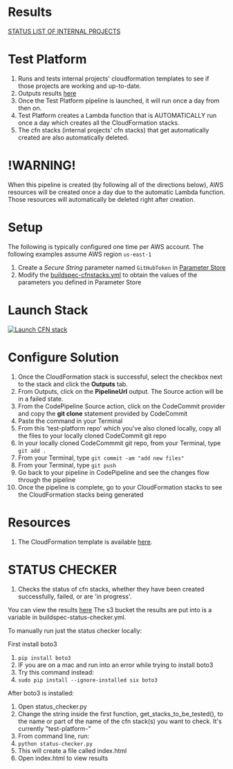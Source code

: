 # Results
[STATUS LIST OF INTERNAL PROJECTS](http://test-platform-internal-projects.s3-website-us-east-1.amazonaws.com/)

# Test Platform
1. Runs and tests internal projects' cloudformation templates to see if those projects are working and up-to-date.
1. Outputs results [here](http://test-platform-internal-projects.s3-website-us-east-1.amazonaws.com/)
1. Once the Test Platform pipeline is launched, it will run once a day from then on. 
1. Test Platform creates a Lambda function that is AUTOMATICALLY run once a day which creates all the CloudFormation stacks.
1. The cfn stacks (internal projects' cfn stacks) that get automatically created are also automatically deleted.

# !WARNING!
When this pipeline is created (by following all of the directions below), AWS resources will be created once a day due to the automatic Lambda function. Those resources will automatically be deleted right after creation.

# Setup

The following is typically configured one time per AWS account. The following examples assume AWS region `us-east-1`

1. Create a *Secure String* parameter named `GitHubToken` in [Parameter Store](https://console.aws.amazon.com/ec2/v2/home?region=us-east-1#Parameters:)
1. Modify the [buildspec-cfnstacks.yml](./buildspec-cfnstacks.yml) to obtain the values of the parameters you defined in Parameter Store

# Launch Stack

[![Launch CFN stack](https://s3.amazonaws.com/www.devopsessentialsaws.com/img/deploy-to-aws.png)](https://console.aws.amazon.com/cloudformation/home?region=us-east-1#cstack=sn%7Estelligent-test-platform%7Cturl%7Ehttps://s3.amazonaws.com/stelligent-public/cloudformation-templates/github/test-platform/pipeline.yml)

# Configure Solution

1. Once the CloudFormation stack is successful, select the checkbox next to the stack and click the <strong>Outputs</strong> tab. 
1. From Outputs, click on the **PipelineUrl** output. The Source action will be in a failed state.
1. From the CodePipeline Source action, click on the CodeCommit provider and copy the **git clone** statement provided by CodeCommit
1. Paste the command in your Terminal
1. From this 'test-platform repo' which you've also cloned locally, copy all the files to your locally cloned CodeCommit git repo
1. In your locally cloned CodeCommmit git repo, from your Terminal, type `git add .`
1. From your Terminal, type `git commit -am "add new files"`
1. From your Terminal, type `git push`
1. Go back to your pipeline in CodePipeline and see the changes flow through the pipeline
1. Once the pipeline is complete, go to your CloudFormation stacks to see the CloudFormation stacks being generated

# Resources

1. The CloudFormation template is available [here](https://s3.amazonaws.com/www.devopsessentialsaws.com/samples/test-platform/pipeline.yml).


# STATUS CHECKER
1. Checks the status of cfn stacks, whether they have been created successfully, failed, or are 'in progress'.

You can view the results [here](http://test-platform-internal-projects.s3-website-us-east-1.amazonaws.com/)
The s3 bucket the results are put into is a variable in buildspec-status-checker.yml.

To manually run just the status checker locally:

First install boto3
1. `pip install boto3`
1. IF you are on a mac and run into an error while trying to install boto3
1. Try this command instead:
1. `sudo pip install --ignore-installed six boto3`

After boto3 is installed:
1. Open status_checker.py
1. Change the string inside the first function, get_stacks_to_be_tested(), to the name or part of the name of the cfn stack(s) you want to check. It's currently "test-platform-"
1. From command line, run:
1. `python status-checker.py`
1. This will create a file called index.html
1. Open index.html to view results
